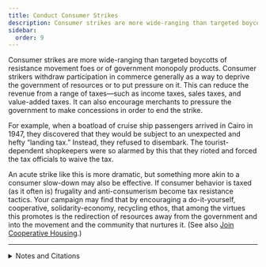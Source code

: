 ```yaml
---
title: Conduct Consumer Strikes
description: Consumer strikes are more wide-ranging than targeted boycotts.
sidebar:
  order: 9
---
```

Consumer strikes are more wide-ranging than targeted boycotts of resistance movement foes or of government monopoly products.
Consumer strikers withdraw participation in commerce generally as a way to deprive the government of resources or to put pressure on it.
This can reduce the revenue from a range of taxes—such as income taxes, sales taxes, and value-added taxes.
It can also encourage merchants to pressure the government to make concessions in order to end the strike.

For example, when a boatload of cruise ship passengers arrived in Cairo in 1947, they discovered that they would be subject to an unexpected and hefty “landing tax.”
Instead, they refused to disembark.
The tourist-dependent shopkeepers were so alarmed by this that they rioted and forced the tax officials to waive the tax.

An acute strike like this is more dramatic, but something more akin to a consumer slow-down may also be effective.
If consumer behavior is taxed (as it often is) frugality and anti-consumerism become tax resistance tactics.
Your campaign may find that by encouraging a do-it-yourself, cooperative, solidarity-economy, recycling ethos, that among the virtues this promotes is the redirection of resources away from the government and into the movement and the community that nurtures it.
(See also [Join Cooperative Housing](../../../tacticsthatsupportresisters/cooperativehousing/).)

<hr />

<details>
<summary>Notes and Citations</summary>

* “Australians Refuse to Pay Landing Tax” <i>The Canberra Times</i> 10 May 1947, p. 1

</details>
